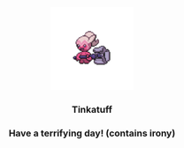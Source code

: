 <p align="center">
    <img src="https://raw.githubusercontent.com/PokeAPI/sprites/master/sprites/pokemon/958.png" width="150" height="150">
</p>
<h3 align="center"> <b>Tinkatuff</b></h3>
<h3 align="center">Have a terrifying day! (contains irony)</h3>
